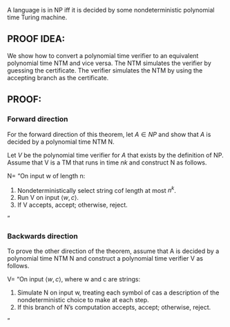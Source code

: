 A language is in NP iff it is decided by some nondeterministic polynomial time Turing machine.

## PROOF IDEA:

We show how to convert a polynomial time verifier to an equivalent polynomial time NTM and vice versa. The NTM simulates the verifier by guessing the certificate. The verifier simulates the NTM by using the accepting branch as the certificate.

## PROOF:

### Forward direction

For the forward direction of this theorem, let $A \in NP$ and show that $A$ is decided by a polynomial time NTM N. 

Let $V$ be the polynomial time verifier for $A$ that exists by the definition of NP. Assume that V is a TM that runs in time $nk$ and construct N as follows.

N= “On input w of length n:

1. Nondeterministically select string cof length at most $n^k$.
2. Run V on input $⟨w,c⟩$.
3. If V accepts, accept; otherwise, reject.

”

### Backwards direction

To prove the other direction of the theorem, assume that A is decided by a polynomial time NTM N and construct a polynomial time verifier V as follows.

V=
“On input $⟨w,c⟩$, where w and c are strings:

1. Simulate N on input w, treating each symbol of cas a description of the nondeterministic choice to make at each step.
2. If this branch of N’s computation accepts, accept; otherwise, reject.

”
